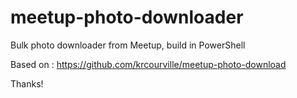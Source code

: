 # meetup-photo-downloader
Bulk photo downloader from Meetup, build in PowerShell


Based on : https://github.com/krcourville/meetup-photo-download


Thanks!
